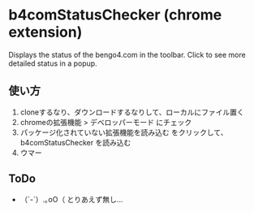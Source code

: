 # b4comStatusChecker  (chrome extension)

Displays the status of the bengo4.com in the toolbar.
Click to see more detailed status in a popup.

## 使い方

1. cloneするなり、ダウンロードするなりして、ローカルにファイル置く
2. chromeの拡張機能 > デベロッパーモード にチェック
3. パッケージ化されていない拡張機能を読み込む をクリックして、b4comStatusChecker
を読み込む
4. ウマー

## ToDo
- （´-`）.｡oO（ とりあえず無し...
